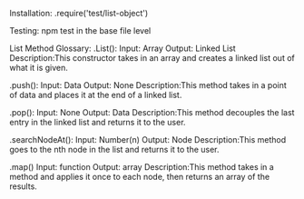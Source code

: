Installation:
.require('test/list-object')

Testing:
npm test in the base file level

List Method Glossary:
.List():
Input:      Array
Output:     Linked List
Description:This constructor takes in an array and creates a linked list out of what it is given.

.push():
Input:      Data
Output:     None
Description:This method takes in a point of data and places it at the end of a linked list.

.pop():
Input:      None
Output:     Data
Description:This method decouples the last entry in the linked list and returns it to the user.

.searchNodeAt():
Input:      Number(n)
Output:     Node
Description:This method goes to the nth node in the list and returns it to the user.

.map()
Input:      function
Output:     array
Description:This method takes in a method and applies it once to each node, then returns an array of the results.